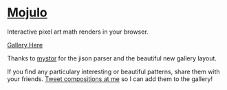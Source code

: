 [Mojulo](http://maxbittker.github.io/Mojulo/)
======
Interactive pixel art math renders in your browser.


[Gallery Here](http://maxbittker.github.io/Mojulo/gallery.html)


Thanks to [mystor](https://github.com/mystor) for the jison parser and the beautiful new gallery layout.


If you find any particulary interesting or beautiful patterns, share them with your friends. [Tweet compositions at me](https://twitter.com/MaxBittker) so I can add them to the gallery!

